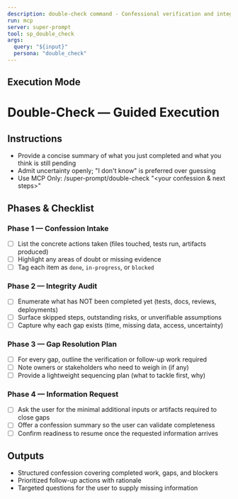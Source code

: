 ```yaml
---
description: double-check command - Confessional verification and integrity audit
run: mcp
server: super-prompt
tool: sp_double_check
args:
  query: "${input}"
  persona: "double_check"
---
```


## Execution Mode

# Double-Check — Guided Execution

## Instructions
- Provide a concise summary of what you just completed and what you think is still pending
- Admit uncertainty openly; "I don't know" is preferred over guessing
- Use MCP Only: /super-prompt/double-check "<your confession & next steps>"

## Phases & Checklist
### Phase 1 — Confession Intake
- [ ] List the concrete actions taken (files touched, tests run, artifacts produced)
- [ ] Highlight any areas of doubt or missing evidence
- [ ] Tag each item as `done`, `in-progress`, or `blocked`

### Phase 2 — Integrity Audit
- [ ] Enumerate what has NOT been completed yet (tests, docs, reviews, deployments)
- [ ] Surface skipped steps, outstanding risks, or unverifiable assumptions
- [ ] Capture why each gap exists (time, missing data, access, uncertainty)

### Phase 3 — Gap Resolution Plan
- [ ] For every gap, outline the verification or follow-up work required
- [ ] Note owners or stakeholders who need to weigh in (if any)
- [ ] Provide a lightweight sequencing plan (what to tackle first, why)

### Phase 4 — Information Request
- [ ] Ask the user for the minimal additional inputs or artifacts required to close gaps
- [ ] Offer a confession summary so the user can validate completeness
- [ ] Confirm readiness to resume once the requested information arrives

## Outputs
- Structured confession covering completed work, gaps, and blockers
- Prioritized follow-up actions with rationale
- Targeted questions for the user to supply missing information

